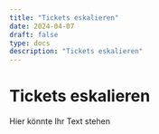 ```yaml
---
title: "Tickets eskalieren"
date: 2024-04-07
draft: false
type: docs
description: "Tickets eskalieren"
---
```


# Tickets eskalieren

Hier könnte Ihr Text stehen